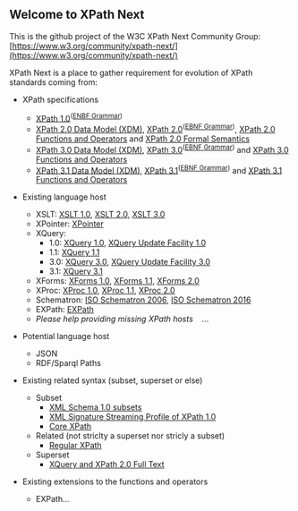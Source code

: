 ## Welcome to XPath Next

This is the github project of the W3C XPath Next Community Group: [https://www.w3.org/community/xpath-next/](https://www.w3.org/community/xpath-next/)

XPath Next is a place to gather requirement for evolution of XPath standards coming from:
 * XPath specifications
    * [XPath 1.0](https://www.w3.org/TR/xpath/)<sup>([ENBF Grammar](grammars/xpath-1.0.ebnf))</sup>
    * [XPath 2.0 Data Model (XDM)](https://www.w3.org/TR/xpath-datamodel/), [XPath 2.0](https://www.w3.org/TR/xpath20/)<sup>([EBNF Grammar](grammars/xpath-2.0.ebnf))</sup>, [XPath 2.0 Functions and Operators](https://www.w3.org/TR/xpath-functions/) and [XPath 2.0 Formal Semantics](https://www.w3.org/TR/xquery-semantics/)
    * [XPath 3.0 Data Model (XDM)](https://www.w3.org/TR/xpath-datamodel-30/), [XPath 3.0](https://www.w3.org/TR/xpath-30/)<sup>([EBNF Grammar](grammars/xpath-3.0.ebnf))</sup> and [XPath 3.0 Functions and Operators](https://www.w3.org/TR/xpath-functions-30/)
    * [XPath 3.1 Data Model (XDM)](https://www.w3.org/TR/xpath-datamodel-31/), [XPath 3.1](https://www.w3.org/TR/xpath-31/)<sup>([EBNF Grammar](grammars/xpath-3.1.ebnf))</sup> and [XPath 3.1 Functions and Operators](https://www.w3.org/TR/xpath-functions-31/)
 * Existing language host 
    * XSLT: [XSLT 1.0](https://www.w3.org/TR/xslt), [XSLT 2.0](https://www.w3.org/TR/xslt20/), [XSLT 3.0](https://www.w3.org/TR/xslt-30/)
    * XPointer: [XPointer](https://www.w3.org/TR/xptr/)
    * XQuery: 
      * 1.0: [XQuery 1.0](https://www.w3.org/TR/xquery/), [XQuery Update Facility 1.0](https://www.w3.org/TR/xquery-update-10/)
      * 1.1: [XQuery 1.1](https://www.w3.org/TR/xquery-11/)
      * 3.0: [XQuery 3.0](https://www.w3.org/TR/xquery-30/), [XQuery Update Facility 3.0](https://www.w3.org/TR/xquery-update-30/)
      * 3.1: [XQuery 3.1](https://www.w3.org/TR/xquery-31/)
    * XForms: [XForms 1.0](https://www.w3.org/TR/2003/REC-xforms-20031014/), [XForms 1.1](https://www.w3.org/TR/xforms/), [XForms 2.0](https://www.w3.org/TR/xforms20/)
    * XProc: [XProc 1.0](https://www.w3.org/TR/xproc/), [XProc 1.1](http://spec.xproc.org/master/head/xproc11/), [XProc 2.0](https://www.w3.org/TR/xproc20/)
    * Schematron: [ISO Schematron 2006](http://schematron.com), [ISO Schematron 2016](http://schematron.com)
    * EXPath: [EXPath](https://www.w3.org/community/expath/)
    * *Please help providing missing XPath hosts*
    ...
 * Potential language host
   * JSON
   * RDF/Sparql Paths
 * Existing related syntax (subset, superset or else)
   * Subset
      * [XML Schema 1.0 subsets](https://www.w3.org/TR/2004/PER-xmlschema-1-20040318/#coss-identity-constraint)
      * [XML Signature Streaming Profile of XPath 1.0](https://www.w3.org/TR/xmldsig-xpath/)
      * [Core XPath](https://infoscience.epfl.ch/record/166890/files/65-pods2003.pdf)
   * Related (not striclty a superset nor stricly a subset)
      * [Regular XPath](https://www.cs.rice.edu/~vardi/papers/dbpl09.pdf)
   * Superset
      * [XQuery and XPath 2.0 Full Text](https://www.w3.org/TR/2011/REC-xpath-full-text-10-20110317/)
 
 * Existing extensions to the functions and operators
   * EXPath...
